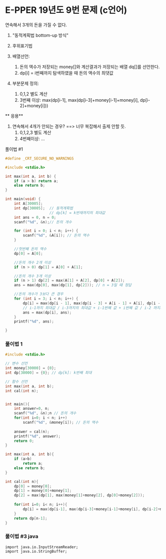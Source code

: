 # E-PPER 19년도 9번 문제 (c언어)
 연속해서 3개의 돈을 가질 수 없다.

1. "동적계획법 bottom-up 방식" 

1. 후위표기법
1. 배열선언: 
	1. 돈의 액수가 저장되는 money[]와 계산결과가 저장되는 배열 dq[]를 선언한다. 
	1. dp[i] = i번째까지 탐색하였을 때 돈의 액수의 최댓값		
1. 부분문제 정의: 
	1. 0,1,2 별도 계산
	1. 3번째 이상: max(dp[i-1], max(dp[i-3]+money[i-1]+money[i], dp[i-2]+money[i]))
	
** 응용**
1. 연속해서 4개가 안되는 경우? ==> 너무 복잡해서 출제 안할 듯.
	1. 0,1,2,3 별도 계산
	2. 4번째이상: ... 

풀이법 #1
```c
#define _CRT_SECURE_NO_WARNINGS

#include <stdio.h>

int max(int a, int b) {
	if (a > b) return a;
	else return b;
}

int main(void) {
	int A[30005];
	int dp[30005];  // 동적계획법 
					// dp[k] = k번재까지의 최대값
	int ans = 0, n = 0;
	scanf("%d", &n);// 돈의 개수 

	for (int i = 0; i < n; i++) {
		scanf("%d", &A[i]); // 돈의 액수 
	}

	//첫번째 돈의 액수 
	dp[0] = A[0];

	//돈의 개수 2개 이상
	if (n > 0) dp[1] = A[0] + A[1];

	//돈의 개수 3개 이상
	if (n > 1) dp[2] = max(A[1] + A[2], dp[0] + A[2]);
	ans = max(dp[0], max(dp[1], dp[2])); // n = 3일 때 정답 

	//돈의 개수가 3보다 큰 경우
	for (int i = 3; i < n; i++) {
		dp[i] = max(dp[i - 1], max(dp[i - 3] + A[i - 1] + A[i], dp[i - 2] + A[i]));
		// i-1까지 최대값 / i-3까지의 최대값 + i-1번째 값 + i번째 값 / i-2 까지의 최대값 + 현재 값
		ans = max(dp[i], ans);
	}
	printf("%d", ans);

}
```


### 풀이법 1 
```c
#include <stdio.h>

// 변수 선언 
int money[30000] = {0};
int dp[30000] = {0}; // dp[k]: k번째 최대

// 함수 선언
int max(int a, int b);
int cal(int n);


int main(){
	int answer=0, n;
	scanf("%d", &n);n // 돈의 개수 
	for(int i=0; i < n; i++)
		scanf("%d", &money[i]); // 돈의 액수 
	
	answer = cal(n);
	printf("%d", answer);
	return 0;
}

int max(int a, int b){
	if (a>b)
		return a;
	else return b;
}

int cal(int n){
	dp[0] = money[0];
	dp[1] = money[0]+money[1];
	dp[2] = max(dp[1], max(money[1]+money[2], dp[0]+money[2]));
	
	for(int i=0; i< n; i++){
		dp[i] = max(dp[i-1], max(dp[i-3]+money[i-1]+money[i], dp[i-2]+money[i]));	
	}
	return dp[n-1];
}


```

### 풀이법 #3 java
```
import java.io.InputStreamReader;
import java.io.StringBuffer;





```
